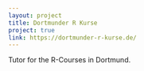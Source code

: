 ```yaml
---
layout: project
title: Dortmunder R Kurse
project: true
link: https://dortmunder-r-kurse.de/
---
```

Tutor for the R-Courses in Dortmund.
